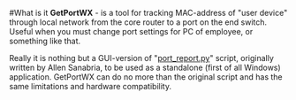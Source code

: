 #What is it
**GetPortWX** - is a tool for tracking MAC-address of "user device" through local network from the core router to a port on the end switch. Useful when you must change port settings for PC of employee, or something like that.

Really it is nothing but a GUI-version of "[port_report.py](https://github.com/qiwichupa/Linuxdynasty/blob/master/Port_Report_Tools/port_report.py)" script, originally written by Allen Sanabria, to be used as a standalone (first of all Windows) application. GetPortWX can do no more than the original script and has the same limitations and hardware compatibility.
